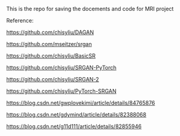 This is the repo for saving the docements and code for MRI project

Reference:

https://github.com/chisyliu/DAGAN

https://github.com/mseitzer/srgan

https://github.com/chisyliu/BasicSR

https://github.com/chisyliu/SRGAN-PyTorch

https://github.com/chisyliu/SRGAN-2

https://github.com/chisyliu/PyTorch-SRGAN



https://blog.csdn.net/gwplovekimi/article/details/84765876

https://blog.csdn.net/gdymind/article/details/82388068

https://blog.csdn.net/g11d111/article/details/82855946
